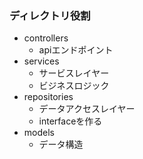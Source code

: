 ### ディレクトリ役割

- controllers
  - apiエンドポイント
- services
  - サービスレイヤー
  - ビジネスロジック
- repositories
  - データアクセスレイヤー
  - interfaceを作る
- models
  - データ構造
